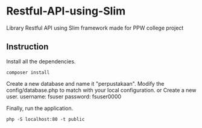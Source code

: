 # Restful-API-using-Slim
Library Restful API using Slim framework made for PPW college project

## Instruction
Install all the dependencies.
```
composer install
```

Create a new database and name it "perpustakaan".
Modify the config/database.php to match with your local configuration.
or
Create a new user.
username: fsuser
password: fsuser0000

Finally, run the application.
```
php -S localhost:80 -t public
```
